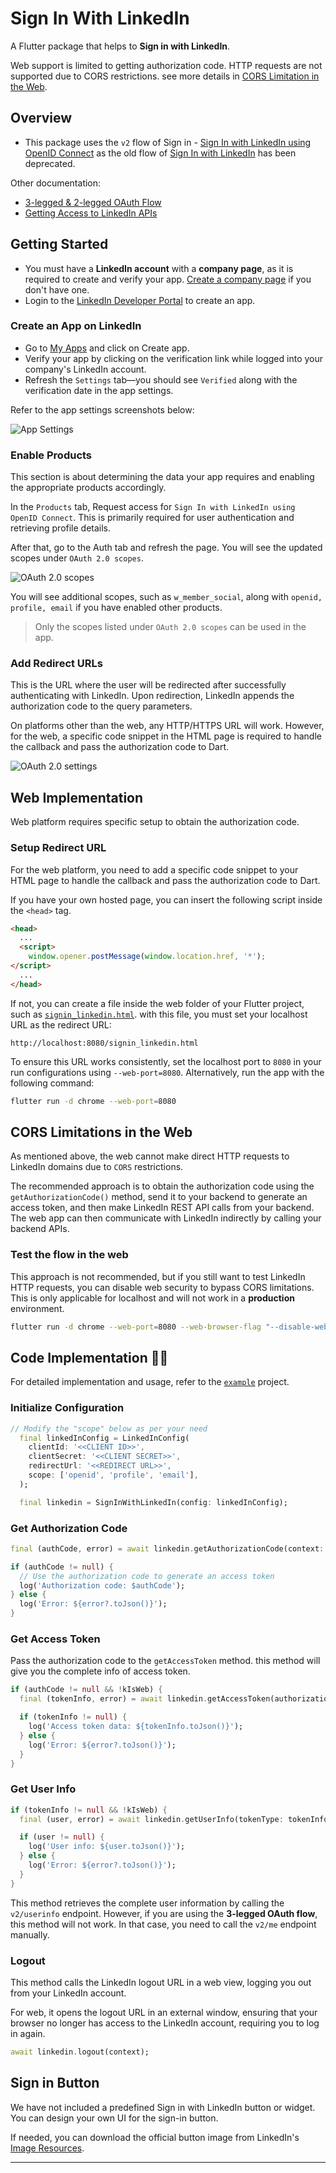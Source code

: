 # Sign In With LinkedIn

A Flutter package that helps to **Sign in with LinkedIn**.

Web support is limited to getting authorization code. HTTP requests are not supported due to CORS restrictions. see more details in [CORS Limitation in the Web](#cors-limitations-in-the-web).

## Overview

- This package uses the `v2` flow of Sign in - [Sign In with LinkedIn using OpenID Connect] as the old flow of [Sign In with LinkedIn] has been deprecated.

Other documentation:
- [3-legged & 2-legged OAuth Flow]
- [Getting Access to LinkedIn APIs]

## Getting Started

- You must have a **LinkedIn account** with a **company page**, as it is required to create and verify your app. [Create a company page] if you don't have one.
- Login to the [LinkedIn Developer Portal] to create an app.

### Create an App on LinkedIn

- Go to [My Apps] and click on Create app.
- Verify your app by clicking on the verification link while logged into your company's LinkedIn account.
- Refresh the `Settings` tab—you should see `Verified` along with the verification date in the app settings.

Refer to the app settings screenshots below:

![App Settings](screenshots/app-settings.png)

### Enable Products

This section is about determining the data your app requires and enabling the appropriate products accordingly.

In the `Products` tab, Request access for `Sign In with LinkedIn using OpenID Connect`. This is primarily required for user authentication and retrieving profile details.

After that, go to the Auth tab and refresh the page. You will see the updated scopes under `OAuth 2.0 scopes`.

![OAuth 2.0 scopes](screenshots/oauth-2-scopes.png)

You will see additional scopes, such as `w_member_social`, along with `openid, profile, email` if you have enabled other products.

> Only the scopes listed under `OAuth 2.0 scopes` can be used in the app.

### Add Redirect URLs

This is the URL where the user will be redirected after successfully authenticating with LinkedIn. Upon redirection, LinkedIn appends the authorization code to the query parameters.

On platforms other than the web, any HTTP/HTTPS URL will work. However, for the web, a specific code snippet in the HTML page is required to handle the callback and pass the authorization code to Dart.

![OAuth 2.0 settings](screenshots/oauth-2-settings.png)

## Web Implementation

Web platform requires specific setup to obtain the authorization code.

### Setup Redirect URL

For the web platform, you need to add a specific code snippet to your HTML page to handle the callback and pass the authorization code to Dart.

If you have your own hosted page, you can insert the following script inside the `<head>` tag.

```html
<head>
  ...
  <script>
    window.opener.postMessage(window.location.href, '*');
</script>
  ...
</head>
```
If not, you can create a file inside the web folder of your Flutter project, such as [`signin_linkedin.html`]. with this file, you must set your localhost URL as the redirect URL:

```
http://localhost:8080/signin_linkedin.html
```

To ensure this URL works consistently, set the localhost port to `8080` in your run configurations using `--web-port=8080`. Alternatively, run the app with the following command:

```sh
flutter run -d chrome --web-port=8080
```

## CORS Limitations in the Web

As mentioned above, the web cannot make direct HTTP requests to LinkedIn domains due to `CORS` restrictions. 

The recommended approach is to obtain the authorization code using the `getAuthorizationCode()` method, send it to your backend to generate an access token, and then make LinkedIn REST API calls from your backend. The web app can then communicate with LinkedIn indirectly by calling your backend APIs.

### Test the flow in the web

This approach is not recommended, but if you still want to test LinkedIn HTTP requests, you can disable web security to bypass CORS limitations. This is only applicable for localhost and will not work in a **production** environment.

```sh
flutter run -d chrome --web-port=8080 --web-browser-flag "--disable-web-security"
```

## Code Implementation 👨‍💻

For detailed implementation and usage, refer to the [`example`] project.

### Initialize Configuration

```dart
// Modify the "scope" below as per your need
  final linkedInConfig = LinkedInConfig(
    clientId: '<<CLIENT ID>>',
    clientSecret: '<<CLIENT SECRET>>',
    redirectUrl: '<<REDIRECT URL>>',
    scope: ['openid', 'profile', 'email'],
  );

  final linkedin = SignInWithLinkedIn(config: linkedInConfig);
```

### Get Authorization Code

```dart
final (authCode, error) = await linkedin.getAuthorizationCode(context: context);

if (authCode != null) {
  // Use the authorization code to generate an access token
  log('Authorization code: $authCode');
} else {
  log('Error: ${error?.toJson()}');
}
```

### Get Access Token

Pass the authorization code to the `getAccessToken` method. this method will give you the complete info of access token.

```dart
if (authCode != null && !kIsWeb) {
  final (tokenInfo, error) = await linkedin.getAccessToken(authorizationCode: authCode);

  if (tokenInfo != null) {
    log('Access token data: ${tokenInfo.toJson()}');
  } else {
    log('Error: ${error?.toJson()}');
  }
}
```

### Get User Info

```dart
if (tokenInfo != null && !kIsWeb) {
  final (user, error) = await linkedin.getUserInfo(tokenType: tokenInfo.tokenType, token: tokenInfo.accessToken);

  if (user != null) {
    log('User info: ${user.toJson()}');
  } else {
    log('Error: ${error?.toJson()}');
  }
}
```

This method retrieves the complete user information by calling the `v2/userinfo` endpoint. However, if you are using the **3-legged OAuth flow**, this method will not work. In that case, you need to call the `v2/me` endpoint manually.

### Logout

This method calls the LinkedIn logout URL in a web view, logging you out from your LinkedIn account.

For web, it opens the logout URL in an external window, ensuring that your browser no longer has access to the LinkedIn account, requiring you to log in again.

```dart
await linkedin.logout(context);
```

## Sign in Button

We have not included a predefined Sign in with LinkedIn button or widget. You can design your own UI for the sign-in button.

If needed, you can download the official button image from LinkedIn's [Image Resources].

---

[Sign In with LinkedIn using OpenID Connect]: https://learn.microsoft.com/en-us/linkedin/consumer/integrations/self-serve/sign-in-with-linkedin-v2
[Sign In with LinkedIn]: https://learn.microsoft.com/en-us/linkedin/consumer/integrations/self-serve/sign-in-with-linkedin
[3-legged & 2-legged OAuth Flow]: https://learn.microsoft.com/en-us/linkedin/shared/authentication/authentication
[Getting Access to LinkedIn APIs]: https://learn.microsoft.com/en-us/linkedin/shared/authentication/getting-access?context=linkedin%2Fcontext
[LinkedIn Developer Portal]: https://developer.linkedin.com/
[Create a company page]: https://www.linkedin.com/company/setup/new/
[My Apps]: https://www.linkedin.com/developers/apps
[Image Resources]: https://learn.microsoft.com/en-us/linkedin/consumer/integrations/self-serve/sign-in-with-linkedin-v2#image-resources

[`signin_linkedin.html`]: example/web/signin_linkedin.html
[`example`]: example
